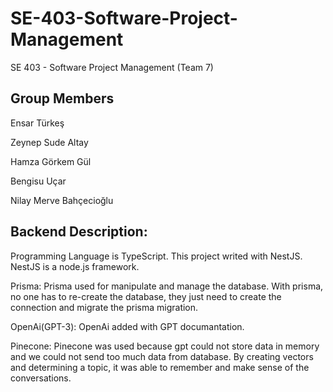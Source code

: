 # SE-403-Software-Project-Management
SE 403 - Software Project Management (Team 7)

Group Members
------------------------
Ensar Türkeş

Zeynep Sude Altay

Hamza Görkem Gül

Bengisu Uçar

Nilay Merve Bahçecioğlu


Backend Description:
----------------------------------------------------------------------------------------------------------------
Programming Language is TypeScript.
This project writed with NestJS. NestJS is a node.js framework. 

Prisma:
Prisma used for manipulate and manage the database. With prisma, no one has to re-create the database, they just need to create the connection and migrate the prisma migration.

OpenAi(GPT-3):
OpenAi added with GPT documantation.

Pinecone:
Pinecone was used because gpt could not store data in memory and we could not send too much data from database. 
By creating vectors and determining a topic, it was able to remember and make sense of the conversations.



